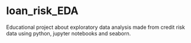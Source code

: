 # loan_risk_EDA
Educational project about exploratory data analysis made from credit risk data using python, jupyter notebooks and seaborn.
